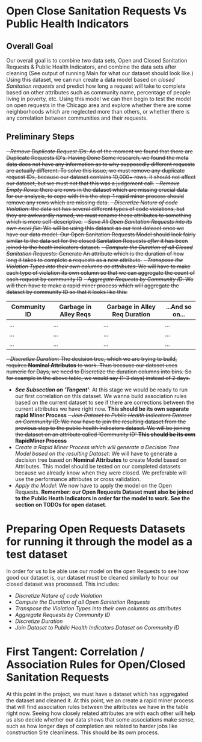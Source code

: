 Open Close Sanitation Requests Vs Public Health Indicators
=========================================================

Overall Goal
------------
Our overall goal is to combine two data sets, Open and Closed Sanitation Requests & Public Health Indicators, and combine the data sets after cleaning (See output of running Main for what our dataset should look like.)
Using this dataset, we can run create a data model based on _closed Sanitation requests_ and predict how long a request will take to complete based on other attributes such as community name, percentage of people living in poverty, etc. Using this model we can then begin to test the model on open requests in the Chicago area and explore whether there are some neighborhoods which are neglected more than others, or whether there is any correlation between communities and their requests.

Preliminary Steps
-----------------
~~- _Remove Duplicate Request IDs_: As of the moment we found that there are Duplicate Requests ID's. Having Done Some research, we found the meta data does not have any information as to why supposedly different requests are actually different. To solve this issue, we must remove any duplicate request IDs, because our dataset contains 10,000+ rows, it should not affect our dataset, but we must not that this was a judgement call.~~
~~- _Remove Empty Rows_: there are rows in the dataset which are missing crucial data for our analysis, to cope with this the step-1 rapid miner process should remove any rows which are missing data.~~
~~- _Discretize Nature of code Violation_: the data set has several different types of code violations, but they are awkwardly named, we must rename these attributes to something which is more self-descriptive.~~
~~- _Save All Open Sanitation Requests into its own excel file_: We will be using this dataset as our test dataset once we have our data model. Our Open Sanitation Requests Model should look fairly similar to the data set for the closed Sanitation Requests *after* it has been joined to the heath indicators dataset.~~
~~- _Compute the Duration of all Closed Sanitation Requests_: Generate An attribute which is the duration of how long it takes to complete a requests as a new attribute.~~
~~- _Transpose the Violation Types into their own columns as attributes_: We will have to make each type of violation its own column so that we can aggregate the count of each request by community ID~~
~~- _Aggregate Requests by Community ID_: We will then have to make a rapid miner process which will aggregate the dataset by community ID so that it looks like this:~~

| Community ID 	| Garbage in Alley Reqs 	| Garbage in Alley Req Duration 	| ...And so on... 	|
|--------------	|-----------------------	|-------------------------------	|-----------------	|
| ...          	| ...                   	| ...                           	| ...             	|
| ...          	| ...                   	| ...                           	| ...             	|
| ...          	| ...                   	| ...                           	| ...             	|

~~- _Discretize Duration_: The decision tree, which we are trying to build, requires **Nominal Attributes** to work. Thus because our dataset uses numeric for Days, we need to Discretize the duration columns into bins. So for example in the above table, we would say (1-3 days) instead of 2 days.~~
- _**See Subsection on 'Tangent'**_: At this stage we would be ready to run our first correlation on this dataset. We wanna build association rules based on the current dataset to see if there are corrections between the current attributes we have right now. **This should be its own separate rapid Miner Process**
~~- _Join Dataset to Public Health Indicators Dataset on Community ID_: We now have to join the resulting dataset from the previous step to the public health Indicators dataset. We will be joining the dataset on an attribute called 'Community ID' **This should be its own RapidMiner Process**~~
- _Create a Rapid Miner Process which will generate a Decision Tree Model based on the resulting Dataset_: We will have to generate a decision tree based on **Nominal Attributes** to create Model based on Attributes. This model should be tested on our completed datasets because we already know when they were closed. We preferable will use the performance attributes or cross validation.
- _Apply the Model_: We now have to apply the model on the Open Requests. **Remember: our Open Requests Dataset must also be joined to the Public Heath Indicators in order for the model to work. See the section on TODOs for open dataset**.

Preparing Open Requests Datasets for running it through the model as a test dataset
==========================================================
In order for us to be able use our model on the open Requests to see how good our dataset is, our dataset must be cleaned similarly to hour our closed dataset was processed. This includes:
- _Discretize Nature of code Violation_
- _Compute the Duration of all Open Sanitation Requests_
- _Transpose the Violation Types into their own columns as attributes_
- _Aggregate Requests by Community ID_
- _Discretize Duration_
- _Join Dataset to Public Health Indicators Dataset on Community ID_


First Tangent: Correlation / Association Rules for Open/Closed Sanitation Requests
===================================================
At this point in the project, we must have a dataset which has aggregated the dataset and cleaned it. At this point, we an create a rapid miner process that will find association rules between the attributes we have in the table right now. Seeing how closely related attributes are with each other will help us also decide whether our data shows that some associations make sense, such as how longer days of completion are related to harder jobs like construction Site cleanliness. This should be its own process.
